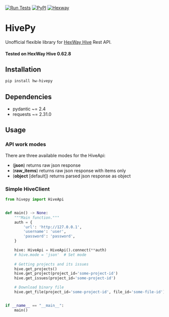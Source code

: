 [![Run Tests](https://github.com/Cur1iosity/hivepy/actions/workflows/run-tests.yml/badge.svg)](https://github.com/Cur1iosity/hivepy/actions/workflows/run-tests.yml)
[![PyPI](https://img.shields.io/pypi/v/hw-hivepy)](https://pypi.org/project/hw-hivepy/)
[![Hexway](https://img.shields.io/badge/hexway-visit%20site-blue)](https://hexway.io)

# HivePy

Unofficial flexible library for [HexWay Hive](https://hexway.io/hive/) Rest API.

#### Tested on HexWay Hive 0.62.8

## Installation
```bash
pip install hw-hivepy
```

## Dependencies

- pydantic ~= 2.4
- requests ~= 2.31.0

## Usage
### API work modes
There are three available modes for the HiveApi:
- (**json**) returns raw json response
- (**raw_items**) returns raw json response with items only
- (**object** [default]) returns parsed json response as object

### Simple HiveClient
```python
from hivepy import HiveApi


def main() -> None:
    """Main function."""
    auth = {
        'url': 'http://127.0.0.1',
        'username': 'user',
        'password': 'password',
    }

    hive: HiveApi = HiveApi().connect(**auth)
    # hive.mode = 'json'  # Set mode
    
    # Getting projects and its issues
    hive.get_projects()
    hive.get_project(project_id='some-project-id')
    hive.get_issues(project_id='some-project-id')

    # Download binary file
    hive.get_file(project_id='some-project-id', file_id='some-file-id')


if __name__ == "__main__":
    main()


```
